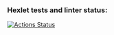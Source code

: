 ### Hexlet tests and linter status:
[![Actions Status](https://github.com/ivanzakh/frontend-project-lvl1/actions/workflows/hexlet-check.yml/badge.svg)](https://github.com/ivanzakh/frontend-project-lvl1/actions)